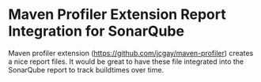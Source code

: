 # Maven Profiler Extension Report Integration for SonarQube

Maven profiler extension (https://github.com/jcgay/maven-profiler) creates a nice report files. 
It would be great to have these file integrated into the SonarQube report to track buildtimes over time.
